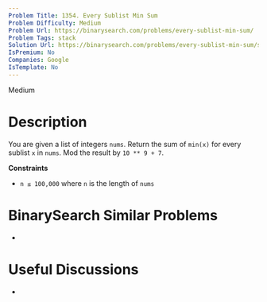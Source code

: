 ```yaml
---
Problem Title: 1354. Every Sublist Min Sum
Problem Difficulty: Medium
Problem Url: https://binarysearch.com/problems/every-sublist-min-sum/
Problem Tags: stack
Solution Url: https://binarysearch.com/problems/every-sublist-min-sum/solutions/
IsPremium: No
Companies: Google
IsTemplate: No
---
```


<span style="color: ;">Medium</span>

# Description

You are given a list of integers `nums`. Return the sum of `min(x)` for every sublist `x` in `nums`. Mod the result by `10 ** 9 + 7`.

**Constraints**
- `n ≤ 100,000` where `n` is the length of `nums`

# BinarySearch Similar Problems

- []()

# Useful Discussions

- []()
